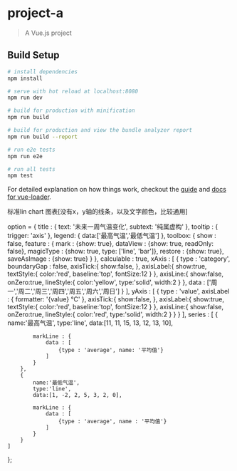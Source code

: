 # project-a

> A Vue.js project

## Build Setup

``` bash
# install dependencies
npm install

# serve with hot reload at localhost:8080
npm run dev

# build for production with minification
npm run build

# build for production and view the bundle analyzer report
npm run build --report

# run e2e tests
npm run e2e

# run all tests
npm test
```

For detailed explanation on how things work, checkout the [guide](http://vuejs-templates.github.io/webpack/) and [docs for vue-loader](http://vuejs.github.io/vue-loader).

标准lin chart 图表[没有x，y轴的线条，以及文字颜色，比较通用]

option = {
    title : {
        text: '未来一周气温变化',
        subtext: '纯属虚构'
    },
    tooltip : {
        trigger: 'axis'
    },
    legend: {
        data:['最高气温','最低气温']
    },
    toolbox: {
        show : false,
        feature : {
            mark : {show: true},
            dataView : {show: true, readOnly: false},
            magicType : {show: true, type: ['line', 'bar']},
            restore : {show: true},
            saveAsImage : {show: true}
        }
    },
    calculable : true,
    xAxis : [
        {
            type : 'category',
            boundaryGap : false,
            axisTick:{
               show:false, 
            },
            axisLabel:{
			    show:true,
				textStyle:{
			       color:'red',
			       baseline:'top',
			       fontSize:12
				}
			},
            axisLine:{
              show:false,
              onZero:true,
              lineStyle:{
                 color:'yellow',
                 type:'solid',
                 width:2
              }
          },
            data : ['周一','周二','周三','周四','周五','周六','周日']
        }
    ],
    yAxis : [
        {
            type : 'value',
            axisLabel : {
                formatter: '{value} °C'
            },
            axisTick:{
               show:false, 
            },
            axisLabel:{
			    show:true,
				textStyle:{
			       color:'red',
			       baseline:'top',
			       fontSize:12
				}
			},
            axisLine:{
              show:false,
              onZero:true,
              lineStyle:{
                 color:'red',
                 type:'solid',
                 width:2
              }
          }
        }
    ],
    series : [
        {
            name:'最高气温',
            type:'line',
            data:[11, 11, 15, 13, 12, 13, 10],
            
            markLine : {
                data : [
                    {type : 'average', name: '平均值'}
                ]
            }
        },
        {
            name:'最低气温',
            type:'line',
            data:[1, -2, 2, 5, 3, 2, 0],
             
            markLine : {
                data : [
                    {type : 'average', name : '平均值'}
                ]
            }
        }
    ]
};
                    
